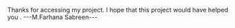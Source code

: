 Thanks for accessing my project. I hope that this project would have helped you .
---M.Farhana Sabreen---